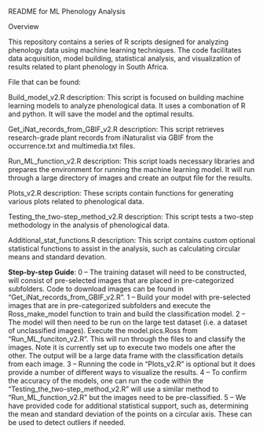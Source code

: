 README for ML Phenology Analysis


Overview

This repository contains a series of R scripts designed for analyzing phenology 
data using machine learning techniques. The code facilitates data acquisition, 
model building, statistical analysis, and visualization of results related to 
plant phenology in South Africa.

File that can be found:

Build_model_v2.R
description: This script is focused on building machine learning models to analyze phenological data. It uses a combonation of R and python. It will save the model and the optimal results.


Get_iNat_records_from_GBIF_v2.R
description: This script retrieves research-grade plant records from iNaturalist via GBIF from the occurrence.txt and multimedia.txt files.


Run_ML_function_v2.R
description: This script loads necessary libraries and prepares the environment for running the machine learning model. It will run through a large directory of images and create an output file for the results.


Plots_v2.R
description: These scripts contain functions for generating various plots related to phenological data.


Testing_the_two-step_method_v2.R
description: This script tests a two-step methodology in the analysis of phenological data.


Additional_stat_functions.R
description: This script contains custom optional statistical functions to assist in the analysis, such as calculating circular means and standard devation.


**Step-by-step Guide**:
0 – The training dataset will need to be constructed, will consist of pre-selected images that are placed in pre-categorized subfolders. Code to download images can be found in “Get_iNat_records_from_GBIF_v2.R”.
1 – Build your model with pre-selected images that are in pre-categorized subfolders and execute the Ross_make_model function to train and build the classification model.
2 – The model will then need to be run on the large test dataset (i.e. a dataset of unclassified images). Execute the model.pics.Ross from “Run_ML_funciton_v2.R”. This will run through the files to and classify the images. Note it is currently set up to execute two models one after the other. The output will be a large data frame with the classification details from each image.
3 – Running the code in “Plots_v2.R” is optional but it does provide a number of different ways to visualize the results. 
4 – To confirm the accuracy of the models, one can run the code within the “Testing_the_two-step_method_v2.R” will use a similar method to “Run_ML_function_v2.R” but the images need to be pre-classified.
5 – We have provided code for additional statistical support, such as, determining the mean and standard deviation of the points on a circular axis. These can be used to detect outliers if needed.

